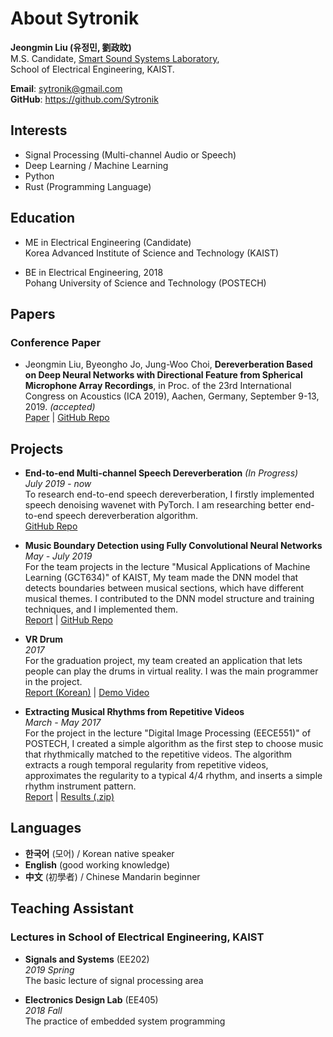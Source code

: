 # About Sytronik

**Jeongmin Liu (유정민, 劉政旼)**  
M.S. Candidate, [Smart Sound Systems Laboratory](https://sound.kaist.ac.kr),  
School of Electrical Engineering, KAIST.

**Email**: <sytronik@gmail.com>  
**GitHub**: <https://github.com/Sytronik>

## Interests

- Signal Processing (Multi-channel Audio or Speech)
- Deep Learning / Machine Learning
- Python
- Rust (Programming Language)


## Education

- ME in Electrical Engineering (Candidate)  
  Korea Advanced Institute of Science and Technology (KAIST)

- BE in Electrical Engineering, 2018  
  Pohang University of Science and Technology (POSTECH)

## Papers

### Conference Paper

- Jeongmin Liu, Byeongho Jo, Jung-Woo Choi, **Dereverberation Based on Deep Neural Networks with Directional Feature from Spherical Microphone Array Recordings**, in Proc. of the 23rd International Congress on Acoustics (ICA 2019), Aachen, Germany, September 9-13, 2019. *(accepted)*  
  [Paper](/assets/ICA2019.pdf) | [GitHub Repo](https://github.com/Sytronik/dereverberation-directional-feature)

## Projects

- **End-to-end Multi-channel Speech Dereverberation** *(In Progress)*  
  *July 2019 - now*  
  To research end-to-end speech dereverberation, I firstly implemented speech denoising wavenet with PyTorch. I am researching better end-to-end speech dereverberation algorithm.  
  [GitHub Repo](https://github.com/Sytronik/denoising-wavenet-pytorch)

- **Music Boundary Detection using Fully Convolutional Neural Networks**  
  *May - July 2019*  
  For the team projects in the lecture "Musical Applications of Machine Learning (GCT634)" of KAIST, My team made the DNN model that detects boundaries between musical sections, which have different musical themes. I contributed to the DNN model structure and training techniques, and I implemented them.  
  [Report](/assets/music-boundary-detection-report.pdf) | 
  [GitHub Repo](https://github.com/Sytronik/music-boundary-detection)

- **VR Drum**  
  *2017*  
  For the graduation project, my team created an application that lets people can play the drums in virtual reality. I was the main programmer in the project.  
  [Report (Korean)](/assets/VR-drum-report-korean.pdf) | [Demo Video](https://youtu.be/QXyJwmr9mhQ)

- **Extracting Musical Rhythms from Repetitive Videos**  
  *March - May 2017*  
  For the project in the lecture "Digital Image Processing (EECE551)" of POSTECH, I created a simple algorithm as the first step to choose music that rhythmically matched to the repetitive videos. The algorithm extracts a rough temporal regularity from repetitive videos, approximates the regularity to a typical 4/4 rhythm, and inserts a simple rhythm instrument pattern.  
  [Report](/assets/extracting-musical-rhythms-report.pdf) | [Results (.zip)](/assets/extracting-musical-rhythms-results.zip)

## Languages

- **한국어** (모어) / Korean native speaker
- **English** (good working knowledge)
- **中文** (初學者) / Chinese Mandarin beginner

## Teaching Assistant

### Lectures in School of Electrical Engineering, KAIST

- **Signals and Systems** (EE202)  
  *2019 Spring*  
  The basic lecture of signal processing area

- **Electronics Design Lab** (EE405)  
  *2018 Fall*  
  The practice of embedded system programming